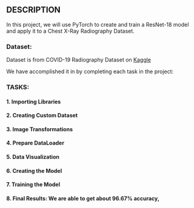 ## DESCRIPTION

In this project, we will use PyTorch to create and train a ResNet-18 model and apply it to a Chest X-Ray Radiography Dataset.
### Dataset: 
Dataset is from COVID-19 Radiography Dataset on [Kaggle](https://www.kaggle.com/tawsifurrahman/covid19-radiography-database)

We have accomplished it in by completing each task in the project:
### TASKS: 
#### 1. Importing Libraries
#### 2. Creating Custom Dataset
#### 3. Image Transformations
#### 4. Prepare DataLoader
#### 5. Data Visualization
#### 6. Creating the Model
#### 7. Training the Model
#### 8. Final Results: We are able to get about 96.67% accuracy,
